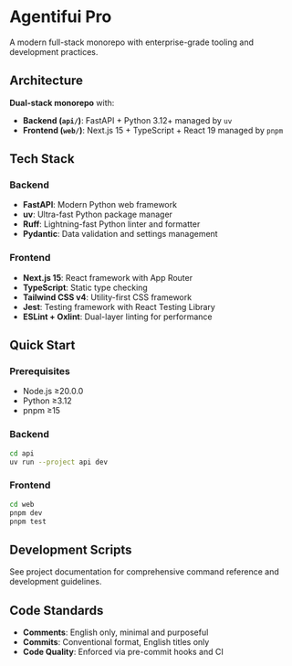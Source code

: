 # Agentifui Pro

A modern full-stack monorepo with enterprise-grade tooling and development practices.

## Architecture

**Dual-stack monorepo** with:
- **Backend (`api/`)**: FastAPI + Python 3.12+ managed by `uv`
- **Frontend (`web/`)**: Next.js 15 + TypeScript + React 19 managed by `pnpm`

## Tech Stack

### Backend
- **FastAPI**: Modern Python web framework
- **uv**: Ultra-fast Python package manager
- **Ruff**: Lightning-fast Python linter and formatter
- **Pydantic**: Data validation and settings management

### Frontend
- **Next.js 15**: React framework with App Router
- **TypeScript**: Static type checking
- **Tailwind CSS v4**: Utility-first CSS framework
- **Jest**: Testing framework with React Testing Library
- **ESLint + Oxlint**: Dual-layer linting for performance

## Quick Start

### Prerequisites
- Node.js ≥20.0.0
- Python ≥3.12
- pnpm ≥15

### Backend
```bash
cd api
uv run --project api dev
```

### Frontend
```bash
cd web
pnpm dev
pnpm test
```

## Development Scripts

See project documentation for comprehensive command reference and development guidelines.

## Code Standards
- **Comments**: English only, minimal and purposeful
- **Commits**: Conventional format, English titles only
- **Code Quality**: Enforced via pre-commit hooks and CI
